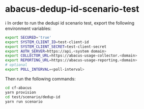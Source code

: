 abacus-dedup-id-scenario-test
===

:information_source: In order to run the dedupi id scenario test, export the following environment variables:

```bash
export SECURED='true'
export SYSTEM_CLIENT_ID=test-client-id
export SYSTEM_CLIENT_SECRET=test-client-secret
export AUTH_SERVER=https://api.<system domain>
export COLLECTOR_URL=https://abacus-usage-collector.<domain>
export REPORTING_URL=https://abacus-usage-reporting.<domain>
# optional
export POLL_INTERVAL=<poll-interval>
```

Then run the following commands:

```bash
cd cf-abacus
yarn provision
cd test/scenario/dedup-id
yarn run scenario
```